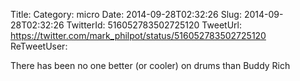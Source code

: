 Title: 
Category: micro
Date: 2014-09-28T02:32:26
Slug: 2014-09-28T02:32:26
TwitterId: 516052783502725120
TweetUrl: https://twitter.com/mark_philpot/status/516052783502725120
ReTweetUser: 

There has been no one better (or cooler) on drums than Buddy Rich